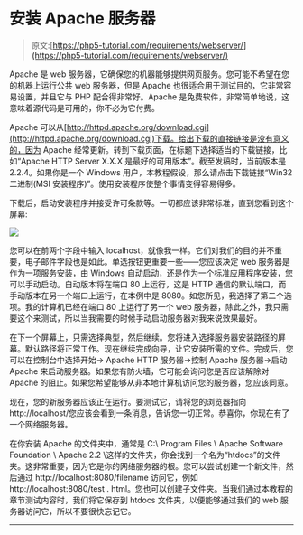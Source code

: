 # 安装 Apache 服务器

> 原文:[https://php5-tutorial.com/requirements/webserver/](https://php5-tutorial.com/requirements/webserver/)

Apache 是 web 服务器，它确保您的机器能够提供网页服务。您可能不希望在您的机器上运行公共 web 服务器，但是 Apache 也很适合用于测试目的，它非常容易设置，并且它与 PHP 配合得非常好。Apache 是免费软件，非常简单地说，这意味着源代码是可用的，你不必为它付费。

Apache 可以从[http://httpd.apache.org/download.cgi](http://httpd.apache.org/download.cgi)下载。给出下载的直接链接是没有意义的，因为 Apache 经常更新。转到下载页面，在标题下选择适当的下载链接，比如“Apache HTTP Server X.X.X 是最好的可用版本”。截至发稿时，当前版本是 2.2.4。如果你是一个 Windows 用户，本教程假设，那么请点击下载链接“Win32 二进制(MSI 安装程序)”。使用安装程序使整个事情变得容易得多。

下载后，启动安装程序并接受许可条款等。一切都应该非常标准，直到您看到这个屏幕:

![](../Images/8f75fc393820328640f2ad14d0538b91.png)

您可以在前两个字段中输入 localhost，就像我一样。它们对我们的目的并不重要，电子邮件字段也是如此。单选按钮更重要一些——您应该决定 web 服务器是作为一项服务安装，由 Windows 自动启动，还是作为一个标准应用程序安装，您可以手动启动。自动版本将在端口 80 上运行，这是 HTTP 通信的默认端口，而手动版本在另一个端口上运行，在本例中是 8080。如您所见，我选择了第二个选项。我的计算机已经在端口 80 上运行了另一个 web 服务器，除此之外，我只需要这个来测试，所以当我需要的时候手动启动服务器对我来说效果最好。

在下一个屏幕上，只需选择典型，然后继续。您将进入选择服务器安装路径的屏幕。默认路径将正常工作。现在继续完成向导，让它安装所需的文件。完成后，您可以在控制台中选择开始-> Apache HTTP 服务器->控制 Apache 服务器->启动 Apache 来启动服务器。如果您有防火墙，它可能会询问您是否应该解除对 Apache 的阻止。如果您希望能够从非本地计算机访问您的服务器，您应该同意。

<input type="hidden" name="IL_IN_ARTICLE">

现在，您的新服务器应该正在运行。要测试它，请将您的浏览器指向 http://localhost/您应该会看到一条消息，告诉您一切正常。恭喜你，你现在有了一个网络服务器。

在你安装 Apache 的文件夹中，通常是 C:\ Program Files \ Apache Software Foundation \ Apache 2.2 \这样的文件夹，你会找到一个名为“htdocs”的文件夹。这非常重要，因为它是你的网络服务器的根。您可以尝试创建一个新文件，然后通过 http://localhost:8080/filename 访问它，例如 http://localhost:8080/test . html。您也可以创建子文件夹。当我们通过本教程的章节测试内容时，我们将它保存到 htdocs 文件夹，以便能够通过我们的 web 服务器访问它，所以不要很快忘记它。

* * *